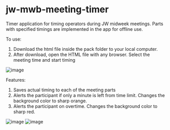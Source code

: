 # jw-mwb-meeting-timer

Timer application for timing operators during JW midweek meetings. Parts with specified timings are implemented in the app for offline use. 

To use:
1. Download the html file inside the pack folder to your local computer.
2. After download, open the HTML file with any browser. Select the meeting time and start timing 

![image](https://user-images.githubusercontent.com/34290328/174091737-c419418a-924b-4162-a265-3f1b4c66b413.png)

Features:
1. Saves actual timing to each of the meeting parts
2. Alerts the participant if only a minute is left from time limit. Changes the background color to sharp orange.
3. Alerts the participant on overtime. Changes the background color to sharp red.

![image](https://user-images.githubusercontent.com/34290328/174093115-6b704f40-8c88-4375-873e-216381e804f2.png)
![image](https://user-images.githubusercontent.com/34290328/174093152-4b4c4e87-9fe8-498e-9bfb-fee3d8c23e86.png)
